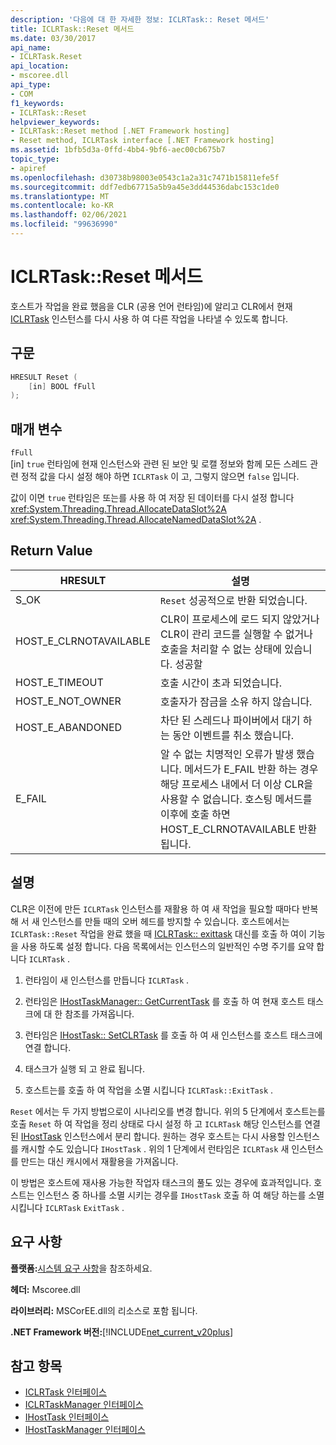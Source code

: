 ```yaml
---
description: '다음에 대 한 자세한 정보: ICLRTask:: Reset 메서드'
title: ICLRTask::Reset 메서드
ms.date: 03/30/2017
api_name:
- ICLRTask.Reset
api_location:
- mscoree.dll
api_type:
- COM
f1_keywords:
- ICLRTask::Reset
helpviewer_keywords:
- ICLRTask::Reset method [.NET Framework hosting]
- Reset method, ICLRTask interface [.NET Framework hosting]
ms.assetid: 1bfb5d3a-0ffd-4bb4-9bf6-aec00cb675b7
topic_type:
- apiref
ms.openlocfilehash: d30738b98003e0543c1a2a31c7471b15811efe5f
ms.sourcegitcommit: ddf7edb67715a5b9a45e3dd44536dabc153c1de0
ms.translationtype: MT
ms.contentlocale: ko-KR
ms.lasthandoff: 02/06/2021
ms.locfileid: "99636990"
---
```

# <a name="iclrtaskreset-method"></a>ICLRTask::Reset 메서드

호스트가 작업을 완료 했음을 CLR (공용 언어 런타임)에 알리고 CLR에서 현재 [ICLRTask](iclrtask-interface.md) 인스턴스를 다시 사용 하 여 다른 작업을 나타낼 수 있도록 합니다.  
  
## <a name="syntax"></a>구문  
  
```cpp  
HRESULT Reset (  
    [in] BOOL fFull  
);  
```  
  
## <a name="parameters"></a>매개 변수  

 `fFull`  
 [in] `true` 런타임에 현재 인스턴스와 관련 된 보안 및 로캘 정보와 함께 모든 스레드 관련 정적 값을 다시 설정 해야 하면 `ICLRTask` 이 고, 그렇지 않으면 `false` 입니다.  
  
 값이 이면 `true` 런타임은 또는를 사용 하 여 저장 된 데이터를 다시 설정 합니다 <xref:System.Threading.Thread.AllocateDataSlot%2A> <xref:System.Threading.Thread.AllocateNamedDataSlot%2A> .  
  
## <a name="return-value"></a>Return Value  
  
|HRESULT|설명|  
|-------------|-----------------|  
|S_OK|`Reset` 성공적으로 반환 되었습니다.|  
|HOST_E_CLRNOTAVAILABLE|CLR이 프로세스에 로드 되지 않았거나 CLR이 관리 코드를 실행할 수 없거나 호출을 처리할 수 없는 상태에 있습니다. 성공할|  
|HOST_E_TIMEOUT|호출 시간이 초과 되었습니다.|  
|HOST_E_NOT_OWNER|호출자가 잠금을 소유 하지 않습니다.|  
|HOST_E_ABANDONED|차단 된 스레드나 파이버에서 대기 하는 동안 이벤트를 취소 했습니다.|  
|E_FAIL|알 수 없는 치명적인 오류가 발생 했습니다. 메서드가 E_FAIL 반환 하는 경우 해당 프로세스 내에서 더 이상 CLR을 사용할 수 없습니다. 호스팅 메서드를 이후에 호출 하면 HOST_E_CLRNOTAVAILABLE 반환 됩니다.|  
  
## <a name="remarks"></a>설명  

 CLR은 이전에 만든 `ICLRTask` 인스턴스를 재활용 하 여 새 작업을 필요할 때마다 반복 해 서 새 인스턴스를 만들 때의 오버 헤드를 방지할 수 있습니다. 호스트에서는 `ICLRTask::Reset` 작업을 완료 했을 때 [ICLRTask:: exittask](iclrtask-exittask-method.md) 대신를 호출 하 여이 기능을 사용 하도록 설정 합니다. 다음 목록에서는 인스턴스의 일반적인 수명 주기를 요약 합니다 `ICLRTask` .  
  
1. 런타임이 새 인스턴스를 만듭니다 `ICLRTask` .  
  
2. 런타임은 [IHostTaskManager:: GetCurrentTask](ihosttaskmanager-getcurrenttask-method.md) 를 호출 하 여 현재 호스트 태스크에 대 한 참조를 가져옵니다.  
  
3. 런타임은 [IHostTask:: SetCLRTask](ihosttask-setclrtask-method.md) 를 호출 하 여 새 인스턴스를 호스트 태스크에 연결 합니다.  
  
4. 태스크가 실행 되 고 완료 됩니다.  
  
5. 호스트는를 호출 하 여 작업을 소멸 시킵니다 `ICLRTask::ExitTask` .  
  
 `Reset` 에서는 두 가지 방법으로이 시나리오를 변경 합니다. 위의 5 단계에서 호스트는를 호출 `Reset` 하 여 작업을 정리 상태로 다시 설정 하 고 `ICLRTask` 해당 인스턴스를 연결 된 [IHostTask](ihosttask-interface.md) 인스턴스에서 분리 합니다. 원하는 경우 호스트는 다시 사용할 인스턴스를 캐시할 수도 있습니다 `IHostTask` . 위의 1 단계에서 런타임은 `ICLRTask` 새 인스턴스를 만드는 대신 캐시에서 재활용을 가져옵니다.  
  
 이 방법은 호스트에 재사용 가능한 작업자 태스크의 풀도 있는 경우에 효과적입니다. 호스트는 인스턴스 중 하나를 소멸 시키는 경우를 `IHostTask` 호출 하 여 해당 하는를 소멸 시킵니다 `ICLRTask` `ExitTask` .  
  
## <a name="requirements"></a>요구 사항  

 **플랫폼:**[시스템 요구 사항](../../get-started/system-requirements.md)을 참조하세요.  
  
 **헤더:** Mscoree.dll  
  
 **라이브러리:** MSCorEE.dll의 리소스로 포함 됩니다.  
  
 **.NET Framework 버전:**[!INCLUDE[net_current_v20plus](../../../../includes/net-current-v20plus-md.md)]  
  
## <a name="see-also"></a>참고 항목

- [ICLRTask 인터페이스](iclrtask-interface.md)
- [ICLRTaskManager 인터페이스](iclrtaskmanager-interface.md)
- [IHostTask 인터페이스](ihosttask-interface.md)
- [IHostTaskManager 인터페이스](ihosttaskmanager-interface.md)
